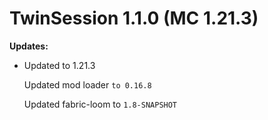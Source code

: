 # TwinSession 1.1.0 (MC 1.21.3)

**Updates:**

- Updated to 1.21.3
  
  Updated mod loader `to 0.16.8`
  
  Updated fabric-loom to `1.8-SNAPSHOT`